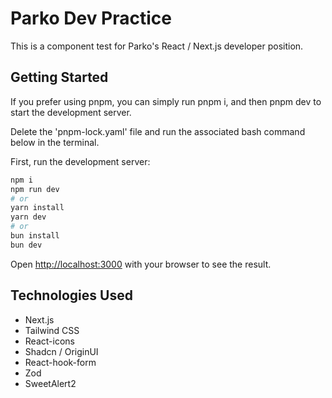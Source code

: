 # Parko Dev Practice

This is a component test for Parko's React / Next.js developer position.

## Getting Started

<!-- PNPM -->

If you prefer using pnpm, you can simply run pnpm i, and then pnpm dev
to start the development server.

<!-- NPM -->

Delete the 'pnpm-lock.yaml' file and run the associated bash command
below in the terminal.

First, run the development server:

```bash
npm i
npm run dev
# or
yarn install
yarn dev
# or
bun install
bun dev
```

Open [http://localhost:3000](http://localhost:3000) with your browser
to see the result.

## Technologies Used

-   Next.js
-   Tailwind CSS
-   React-icons
-   Shadcn / OriginUI
-   React-hook-form
-   Zod
-   SweetAlert2
